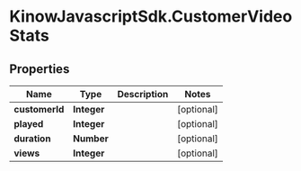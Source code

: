# KinowJavascriptSdk.CustomerVideoStats

## Properties
Name | Type | Description | Notes
------------ | ------------- | ------------- | -------------
**customerId** | **Integer** |  | [optional] 
**played** | **Integer** |  | [optional] 
**duration** | **Number** |  | [optional] 
**views** | **Integer** |  | [optional] 



